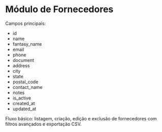 # Módulo de Fornecedores

Campos principais:
- id
- name
- fantasy_name
- email
- phone
- document
- address
- city
- state
- postal_code
- contact_name
- notes
- is_active
- created_at
- updated_at

Fluxo básico: listagem, criação, edição e exclusão de fornecedores com filtros avançados e exportação CSV.
